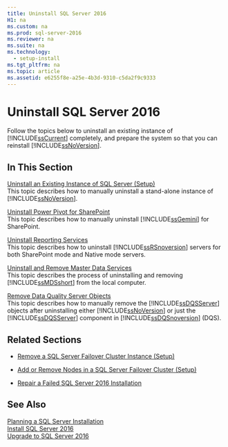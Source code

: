 ```yaml
---
title: Uninstall SQL Server 2016
H1: na
ms.custom: na
ms.prod: sql-server-2016
ms.reviewer: na
ms.suite: na
ms.technology: 
  - setup-install
ms.tgt_pltfrm: na
ms.topic: article
ms.assetid: e6255f8e-a25e-4b3d-9310-c5da2f9c9333
---
```

# Uninstall SQL Server 2016
  Follow the topics below to uninstall an existing instance of [!INCLUDE[ssCurrent](../../Topics/TopicNameContainA/includes/ssCurrent_md.md)] completely, and prepare the system so that you can reinstall [!INCLUDE[ssNoVersion](../../Topics/TopicNameContainA/includes/ssNoVersion_md.md)].  
  
## In This Section  
 [Uninstall an Existing Instance of SQL Server &#40;Setup&#41;](../../Topics/TopicNameNotContainA/Uninstall-an-Existing-Instance-of-SQL-Server--Setup-.md)  
 This topic describes how to manually uninstall a stand-alone instance of [!INCLUDE[ssNoVersion](../../Topics/TopicNameContainA/includes/ssNoVersion_md.md)].  
  
 [Uninstall Power Pivot for SharePoint](../../Topics/TopicNameNotContainA/Uninstall-Power-Pivot-for-SharePoint.md)  
 This topic describes how to manually uninstall [!INCLUDE[ssGemini](../../Topics/TopicNameContainA/includes/ssGemini_md.md)] for SharePoint.  
  
 [Uninstall Reporting Services](../../Topics/TopicNameNotContainA/Uninstall-Reporting-Services.md)  
 This topic describes how to uninstall [!INCLUDE[ssRSnoversion](../../Topics/TopicNameContainA/includes/ssRSnoversion_md.md)] servers for both SharePoint mode and Native mode servers.  
  
 [Uninstall and Remove Master Data Services](../../Topics/TopicNameNotContainA/Uninstall-and-Remove-Master-Data-Services.md)  
 This topic describes the process of uninstalling and removing [!INCLUDE[ssMDSshort](../../Topics/TopicNameContainA/includes/ssMDSshort_md.md)] from the local computer.  
  
 [Remove Data Quality Server Objects](../../Topics/TopicNameNotContainA/Remove-Data-Quality-Server-Objects.md)  
 This topic describes how to manually remove the [!INCLUDE[ssDQSServer](../../Topics/TopicNameContainA/includes/ssDQSServer_md.md)] objects after uninstalling either [!INCLUDE[ssNoVersion](../../Topics/TopicNameContainA/includes/ssNoVersion_md.md)] or just the [!INCLUDE[ssDQSServer](../../Topics/TopicNameContainA/includes/ssDQSServer_md.md)] component in [!INCLUDE[ssDQSnoversion](../../Topics/TopicNameContainA/includes/ssDQSnoversion_md.md)] (DQS).  
  
## Related Sections  
  
-   [Remove a SQL Server Failover Cluster Instance &#40;Setup&#41;](../../Topics/TopicNameContainA/Remove-a-SQL-Server-Failover-Cluster-Instance--Setup-.md)  
  
-   [Add or Remove Nodes in a SQL Server Failover Cluster &#40;Setup&#41;](../../Topics/TopicNameContainA/Add-or-Remove-Nodes-in-a-SQL-Server-Failover-Cluster--Setup-.md)  
  
-   [Repair a Failed SQL Server 2016 Installation](../../Topics/TopicNameContainA/Repair-a-Failed-SQL-Server-2016-Installation.md)  
  
## See Also  
 [Planning a SQL Server Installation](../../Topics/TopicNameContainA/Planning-a-SQL-Server-Installation.md)   
 [Install SQL Server 2016](../../Topics/TopicNameNotContainA/Install-SQL-Server-2016.md)   
 [Upgrade to SQL Server 2016](../../Topics/TopicNameNotContainA/Upgrade-to-SQL-Server-2016.md)  
  
  